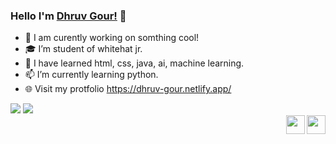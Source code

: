 ### Hello I'm <a href="https://dhruv-gour.netlify.app/" target="_blank">Dhruv Gour!</a> 👋

- 🔭 I am curently working on somthing cool!
- 🎓 I’m student of whitehat jr.
- 👯 I have learned html, css, java, ai, machine learning.
- 📫 I’m currently learning python.
- 🌐 Visit my protfolio https://dhruv-gour.netlify.app/

<div>
  
<img src="https://github-readme-stats.vercel.app/api/top-langs/?username=Dhruv-gour">
<img src="https://github-readme-stats.vercel.app/api?username=Dhruv-gour&&show_icons=true">
  
</div>

<a href="https://twitter.com/DhruvGo62039790">
  <img align="right" src="https://cdn-icons-png.flaticon.com/512/81/81609.png" width="30" height="30">
</a>


<a href="https://codepen.io/Dhruvgour">
  <img align="right" src="https://cdn-icons-png.flaticon.com/512/2111/2111351.png" width="30" height="30">
</a>
